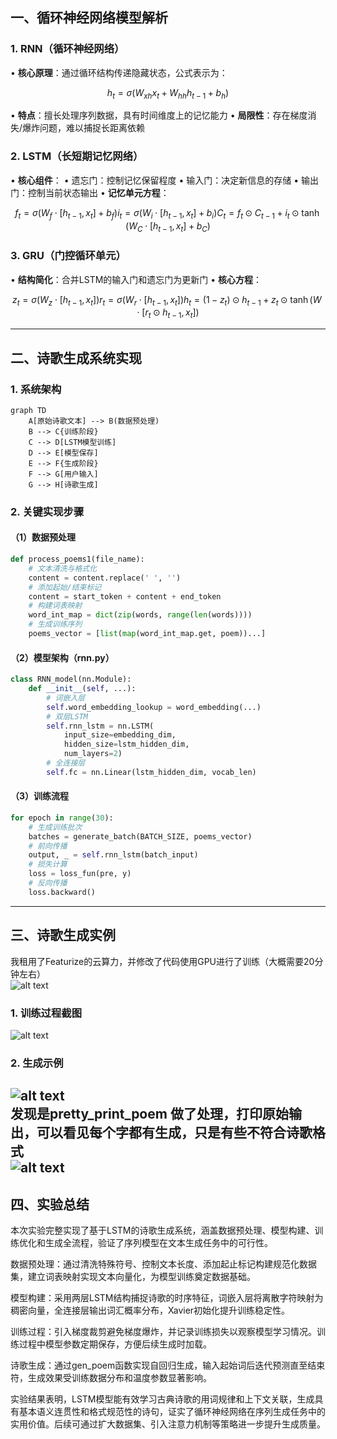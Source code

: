## 一、循环神经网络模型解析

### 1. RNN（循环神经网络）
• **核心原理**：通过循环结构传递隐藏状态，公式表示为：
  ```math
  h_t = \sigma(W_{xh}x_t + W_{hh}h_{t-1} + b_h)
  ```
• **特点**：擅长处理序列数据，具有时间维度上的记忆能力
• **局限性**：存在梯度消失/爆炸问题，难以捕捉长距离依赖

### 2. LSTM（长短期记忆网络）
• **核心组件**：
  • 遗忘门：控制记忆保留程度
  • 输入门：决定新信息的存储
  • 输出门：控制当前状态输出
• **记忆单元方程**：
  ```math
  f_t = \sigma(W_f \cdot [h_{t-1}, x_t] + b_f)
  i_t = \sigma(W_i \cdot [h_{t-1}, x_t] + b_i)
  C_t = f_t \odot C_{t-1} + i_t \odot \tanh(W_C \cdot [h_{t-1}, x_t] + b_C)
  ```

### 3. GRU（门控循环单元）
• **结构简化**：合并LSTM的输入门和遗忘门为更新门
• **核心方程**：
  ```math
  z_t = \sigma(W_z \cdot [h_{t-1}, x_t])
  r_t = \sigma(W_r \cdot [h_{t-1}, x_t])
  h_t = (1-z_t) \odot h_{t-1} + z_t \odot \tanh(W \cdot [r_t \odot h_{t-1}, x_t])
  ```

---

## 二、诗歌生成系统实现

### 1. 系统架构
```mermaid
graph TD
    A[原始诗歌文本] --> B(数据预处理)
    B --> C{训练阶段}
    C --> D[LSTM模型训练]
    D --> E[模型保存]
    E --> F{生成阶段}
    F --> G[用户输入]
    G --> H[诗歌生成]
```

### 2. 关键实现步骤

#### （1）数据预处理
```python
def process_poems1(file_name):
    # 文本清洗与格式化
    content = content.replace(' ', '')
    # 添加起始/结束标记
    content = start_token + content + end_token
    # 构建词表映射
    word_int_map = dict(zip(words, range(len(words))))
    # 生成训练序列
    poems_vector = [list(map(word_int_map.get, poem))...]
```

#### （2）模型架构（rnn.py）
```python
class RNN_model(nn.Module):
    def __init__(self, ...):
        # 词嵌入层
        self.word_embedding_lookup = word_embedding(...)
        # 双层LSTM
        self.rnn_lstm = nn.LSTM(
            input_size=embedding_dim,
            hidden_size=lstm_hidden_dim,
            num_layers=2)
        # 全连接层
        self.fc = nn.Linear(lstm_hidden_dim, vocab_len)
```

#### （3）训练流程
```python
for epoch in range(30):
    # 生成训练批次
    batches = generate_batch(BATCH_SIZE, poems_vector)
    # 前向传播
    output, _ = self.rnn_lstm(batch_input)
    # 损失计算
    loss = loss_fun(pre, y)
    # 反向传播
    loss.backward()
```

---

## 三、诗歌生成实例
我租用了Featurize的云算力，并修改了代码使用GPU进行了训练（大概需要20分钟左右）  
![alt text](image-1.png)
### 1. 训练过程截图
![alt text](<屏幕截图 2025-03-26 143819.png>)

### 2. 生成示例
![alt text](<屏幕截图 2025-03-24 165131.png>)  
发现是pretty_print_poem 做了处理，打印原始输出，可以看见每个字都有生成，只是有些不符合诗歌格式  
![alt text](image.png)
---

## 四、实验总结
本次实验完整实现了基于LSTM的诗歌生成系统，涵盖数据预处理、模型构建、训练优化和生成全流程，验证了序列模型在文本生成任务中的可行性。

数据预处理：通过清洗特殊符号、控制文本长度、添加起止标记构建规范化数据集，建立词表映射实现文本向量化，为模型训练奠定数据基础。

模型构建：采用两层LSTM结构捕捉诗歌的时序特征，词嵌入层将离散字符映射为稠密向量，全连接层输出词汇概率分布，Xavier初始化提升训练稳定性。

训练过程：引入梯度裁剪避免梯度爆炸，并记录训练损失以观察模型学习情况。训练过程中模型参数定期保存，方便后续生成时加载。

诗歌生成：通过gen_poem函数实现自回归生成，输入起始词后迭代预测直至结束符，生成效果受训练数据分布和温度参数显著影响。

实验结果表明，LSTM模型能有效学习古典诗歌的用词规律和上下文关联，生成具有基本语义连贯性和格式规范性的诗句，证实了循环神经网络在序列生成任务中的实用价值。后续可通过扩大数据集、引入注意力机制等策略进一步提升生成质量。
